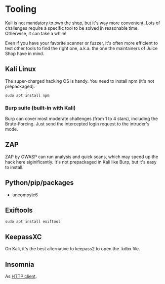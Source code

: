 # Tooling

Kali is not mandatory to pwn the shop, but it's way more convenient. Lots of challenges require a specific tool to be solved in reasonable time. Otherwise, it can take a while!

Even if you have your favorite scanner or fuzzer, it's often more efficient to test other tools to find the right one, a.k.a. the one the maintainers of Juice Shop have in mind.

## Kali Linux

The super-charged hacking OS is handy. You need to install npm (it's not prepackaged):

```
sudo apt install npm
```

### Burp suite (built-in with Kali)

Burp can cover most moderate challenges (from 1 to 4 stars), including the Brute-Forcing. Just send the intercepted login request to the intruder's mode.

## ZAP

ZAP by OWASP can run analysis and quick scans, which may speed up the hack here siginificantly. It's not prepackaged in Kali like Burp, but it's easy to install.

## Python/pip/packages

* uncompyle6

## Exiftools

`sudo apt install exiftool`

## KeepassXC

On Kali, it's the best alternative to keepass2 to open the .kdbx file.

## Insomnia

As [HTTP client](insomnia.json).